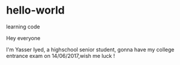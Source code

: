 # hello-world
learning code

Hey everyone

I'm Yasser Iyed, a highschool senior student, gonna have my college entrance exam on 14/06/2017,wish me luck !
